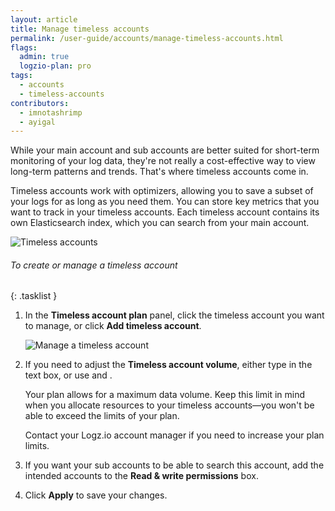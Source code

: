 ```yaml
---
layout: article
title: Manage timeless accounts
permalink: /user-guide/accounts/manage-timeless-accounts.html
flags:
  admin: true
  logzio-plan: pro
tags:
  - accounts
  - timeless-accounts
contributors:
  - imnotashrimp
  - ayigal
---
```


While your main account and sub accounts are better suited for short-term monitoring of your log data, they're not really a cost-effective way to view long-term patterns and trends.
That's where timeless accounts come in.

Timeless accounts work with optimizers, allowing you to save a subset of your logs for as long as you need them.
You can store key metrics that you want to track in your timeless accounts.
Each timeless account contains its own Elasticsearch index, which you can search from your main account.

![Timeless accounts]({{site.baseurl}}/images/accounts/accounts--timeless-accounts.png)

###### To create or manage a timeless account

{: .tasklist }
1. In the **Timeless account plan** panel, click the timeless account you want to manage, or click **Add timeless account**.

    ![Manage a timeless account]({{site.baseurl}}/images/accounts/accounts--manage-timeless-account.png)

2. If you need to adjust the **Timeless account volume**, either type in the text box, or use <i class="li li-plus"></i> and <i class="li li-minus"></i>.

    <div class="info-box note">
      Your plan allows for a maximum data volume.
      Keep this limit in mind when you allocate resources to your timeless accounts—you won't be able to exceed the limits of your plan.

      Contact your Logz.io account manager if you need to increase your plan limits.
    </div>

3. If you want your sub accounts to be able to search this account, add the intended accounts to the **Read & write permissions** box.

4. Click **Apply** to save your changes.